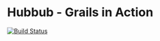 # Hubbub - Grails in Action
[![Build Status](https://drone.io/github.com/Yuri-M-Dias/hubbub/status.png)](https://drone.io/github.com/Yuri-M-Dias/hubbub/latest)
